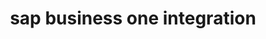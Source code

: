 ---
title: "sap business one integration"
titleList: SAP
summary: "ERP software designed to streamline key processes and provide real-time information to give you greater strategic insights, fast."
type: platform
image: "/uploads/logo-platform-sap.png"
imageAlt: sap logo
weight: 12
---